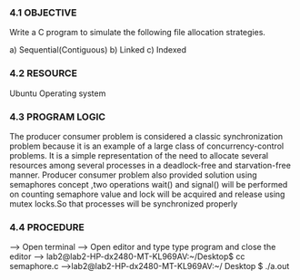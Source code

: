 ### 4.1 OBJECTIVE

Write a C program to simulate the following file allocation strategies.

a) Sequential(Contiguous) b) Linked c) Indexed

### 4.2 RESOURCE 

Ubuntu Operating system

### 4.3 PROGRAM LOGIC

The producer consumer problem is considered a classic synchronization problem because it is an example 
of a large class of concurrency-control problems. It is a simple representation of the need to allocate several 
resources among several processes in a deadlock-free and starvation-free manner. Producer consumer problem 
also provided solution using semaphores concept ,two operations wait() and signal() will be performed on 
counting semaphore value and lock will be acquired and release using mutex locks.So that processes will be 
synchronized properly

### 4.4 PROCEDURE
 --> Open terminal
 --> Open editor and type type program and close the editor
 --> lab2@lab2-HP-dx2480-MT-KL969AV:~/Desktop$ cc semaphore.c
 -->lab2@lab2-HP-dx2480-MT-KL969AV:~/ Desktop $ ./a.out
